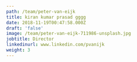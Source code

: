 ```yaml
---
path: /team/peter-van-eijk
title: kiran kumar prasad gggg
date: 2018-11-19T00:47:58.000Z
draft: 'false'
image: /team/peter-van-eijk-711986-unsplash.jpg
jobtitle: Director
linkedinurl: www.linkedin.com/pvanijk
weight: 3
---
```


